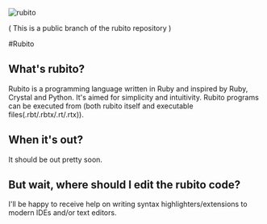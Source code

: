 ![rubito](http://i.imgur.com/nYEaCQ2.png)

( This is a public branch of the rubito repository )

#Rubito

## What's rubito?

Rubito is a programming language written in Ruby and inspired by Ruby, Crystal and Python. It's aimed for simplicity and intuitivity. Rubito programs can be executed from (both rubito itself and executable files(.rbt/.rbtx/.rt/.rtx)).

## When it's out?

It should be out pretty soon.

## But wait, where should I edit the rubito code?

I'll be happy to receive help on writing syntax highlighters/extensions to modern IDEs and/or text editors.
